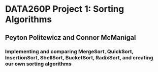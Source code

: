 # DATA260P Project 1: Sorting Algorithms

## Peyton Politewicz and Connor McManigal

### Implementing and comparing MergeSort, QuickSort, InsertionSort, ShellSort, BucketSort, RadixSort, and creating our own sorting algorithms

